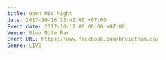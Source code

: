 ```yaml
---
title: Open Mic Night
date: 2017-10-16 23:42:00 +07:00
Event date: 2017-10-17 00:00:00 +07:00
Venue: Blue Note Bar
Event URL: https://www.facebook.com/hnvietnam.co/
Genre: LIVE
---
```


